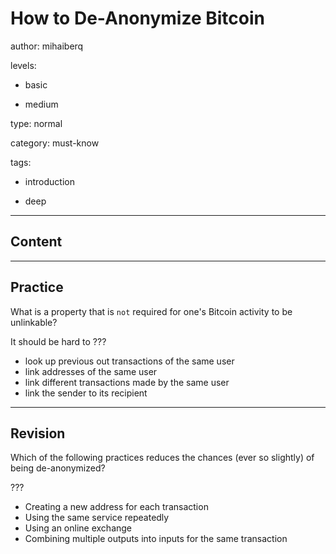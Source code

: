 # How to De-Anonymize Bitcoin
author: mihaiberq

levels:

  - basic

  - medium

type: normal

category: must-know

tags:

  - introduction

  - deep

---
## Content



---
## Practice

What is a property that is `not` required for one's Bitcoin activity to be unlinkable?

It should be hard to ???

* look up previous out transactions of the same user 
* link addresses of the same user
* link different transactions made by the same user
* link the sender to its recipient

---
## Revision

Which of the following practices reduces the chances (ever so slightly) of being de-anonymized?

???

* Creating a new address for each transaction
* Using the same service repeatedly
* Using an online exchange
* Combining multiple outputs into inputs for the same transaction

